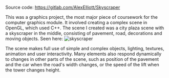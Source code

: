Source code:
https://gitlab.com/AlexElliott/Skyscraper

This was a graphics project, the most major piece of coursework for the computer graphics module. It involved creating a complex scene in OpenGL, which used C++. The scene I created was a city plaza scene with a skyscraper in the middle, consisting of pavement, road, decorations and moving objects. Seen here:
![skyscraper](https://user-images.githubusercontent.com/57454635/156926583-562aba7d-314c-4770-a647-6b65db718fc7.gif)

The scene makes full use of simple and complex objects, lighting, textures, animation and user interactivity. Many elements also respond dynamically to changes in other parts of the scene, such as position of the pavement and the car when the road's width changes, or the speed of the lift when the tower changes height.
